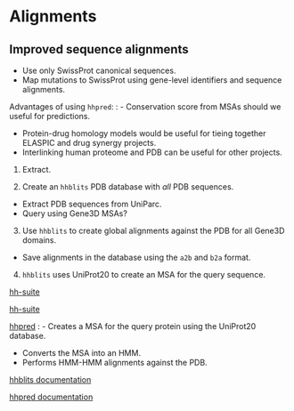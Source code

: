 # Alignments

## Improved sequence alignments

- Use only SwissProt canonical sequences.
- Map mutations to SwissProt using gene-level identifiers and sequence alignments.

Advantages of using `hhpred`:
: - Conservation score from MSAs should we useful for predictions.
  - Protein-drug homology models would be useful for tieing together ELASPIC and drug synergy projects.
  - Interlinking human proteome and PDB can be useful for other projects.


1. Extract.

2. Create an `hhblits` PDB database with *all* PDB sequences.
  - Extract PDB sequences from UniParc.
  - Query using Gene3D MSAs?

3. Use `hhblits` to create global alignments against the PDB for all Gene3D domains.
  - Save alignments in the database using the `a2b` and `b2a` format.

4. `hhblits` uses UniProt20 to create an MSA for the query sequence.

[hh-suite](https://github.com/soedinglab/hh-suite)

[hh-suite](https://github.com/soedinglab/hh-suite)

[hhpred](http://doi.org/10.1038/nmeth.1818)
: - Creates a MSA for the query protein using the UniProt20 database.
  - Converts the MSA into an HMM.
  - Performs HMM-HMM alignments against the PDB.

[hhblits documentation](https://toolkit.tuebingen.mpg.de/hhblits/help_params)

[hhpred documentation](https://toolkit.tuebingen.mpg.de/hhpred/help_params)
